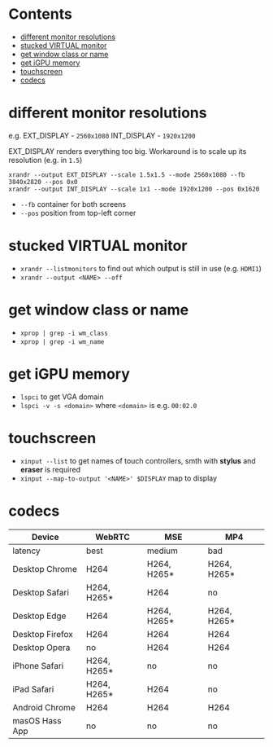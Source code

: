 # Contents

- [different monitor resolutions](#different-monitor-resolutions)
- [stucked VIRTUAL monitor](#stucked-virtual-monitor)
- [get window class or name](#get-window-class-or-name)
- [get iGPU memory](#get-igpu-memory)
- [touchscreen](#touchscreen)
- [codecs](#codecs)

# different monitor resolutions
e.g.
EXT_DISPLAY - `2560x1080`
INT_DISPLAY - `1920x1200`

EXT_DISPLAY renders everything too big.
Workaround is to scale up its resolution (e.g. in `1.5`)
```
xrandr --output EXT_DISPLAY --scale 1.5x1.5 --mode 2560x1080 --fb 3840x2820 --pos 0x0
xrandr --output INT_DISPLAY --scale 1x1 --mode 1920x1200 --pos 0x1620
```
* `--fb` container for both screens
* `--pos` position from top-left corner

# stucked VIRTUAL monitor
* `xrandr --listmonitors` to find out which output is still in use (e.g. `HDMI1`)
* `xrandr --output <NAME> --off` 
  
# get window class or name
* `xprop | grep -i wm_class`
* `xprop | grep -i wm_name`


# get iGPU memory
- `lspci` to get VGA domain
- `lspci -v -s <domain>` where `<domain>` is e.g. `00:02.0`


# touchscreen
* `xinput --list` to get names of touch controllers, smth with **stylus** and **eraser** is required
* `xinput --map-to-output '<NAME>' $DISPLAY` map to display


# codecs
| Device          | WebRTC      | MSE         | MP4         |
|-----------------|-------------|-------------|-------------|
| latency         | best        | medium      | bad         |
| Desktop Chrome  | H264        | H264, H265* | H264, H265* |
| Desktop Safari  | H264, H265* | H264        | no          |
| Desktop Edge    | H264        | H264, H265* | H264, H265* |
| Desktop Firefox | H264        | H264        | H264        |
| Desktop Opera   | no          | H264        | H264        |
| iPhone Safari   | H264, H265* | no          | no          |
| iPad Safari     | H264, H265* | H264        | no          |
| Android Chrome  | H264        | H264        | H264        |
| masOS Hass App  | no          | no          | no          |
